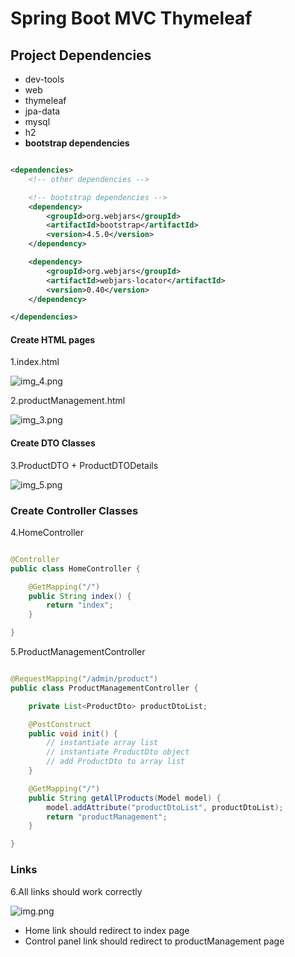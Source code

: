 # Spring Boot MVC Thymeleaf

## Project Dependencies

- dev-tools
- web
- thymeleaf
- jpa-data
- mysql
- h2
- **bootstrap dependencies**

```xml

<dependencies>
    <!-- other dependencies -->

    <!-- bootstrap dependencies -->
    <dependency>
        <groupId>org.webjars</groupId>
        <artifactId>bootstrap</artifactId>
        <version>4.5.0</version>
    </dependency>

    <dependency>
        <groupId>org.webjars</groupId>
        <artifactId>webjars-locator</artifactId>
        <version>0.40</version>
    </dependency>

</dependencies>
```

#### Create HTML pages

1.index.html
   
   ![img_4.png](img/img_4.png)

2.productManagement.html
   
   ![img_3.png](img/img_3.png)

#### Create DTO Classes

3.ProductDTO + ProductDTODetails
   
   ![img_5.png](img/img.png)

### Create Controller Classes

4.HomeController

```java

@Controller
public class HomeController {

    @GetMapping("/")
    public String index() {
        return "index";
    }

}
```

5.ProductManagementController

```java

@RequestMapping("/admin/product")
public class ProductManagementController {

    private List<ProductDto> productDtoList;

    @PostConstruct
    public void init() {
        // instantiate array list
        // instantiate ProductDto object
        // add ProductDto to array list
    }

    @GetMapping("/")
    public String getAllProducts(Model model) {
        model.addAttribute("productDtoList", productDtoList);
        return "productManagement";
    }

}
```


### Links

6.All links should work correctly

   ![img.png](img.png)
   - Home link should redirect to index page
   - Control panel link should redirect to productManagement page
